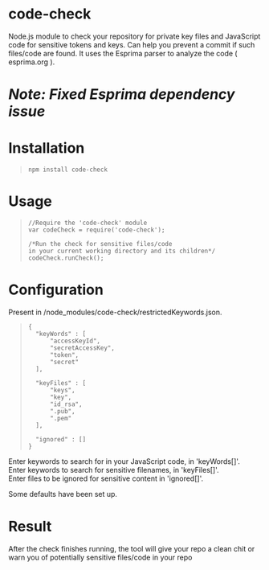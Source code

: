 # code-check
Node.js module to check your repository for private key files and JavaScript code for sensitive tokens and keys. Can help you prevent a commit if such files/code are found. It uses the Esprima parser to analyze the code ( esprima.org ).

*Note: Fixed Esprima dependency issue*
======================================

# Installation
>```
>npm install code-check


# Usage

>```
>//Require the 'code-check' module
>var codeCheck = require('code-check');
>
>/*Run the check for sensitive files/code 
>in your current working directory and its children*/
>codeCheck.runCheck();

# Configuration
Present in /node_modules/code-check/restrictedKeywords.json.

>```
>{
>	"keyWords" : [
>		"accessKeyId",
>		"secretAccessKey",
>		"token",
>		"secret"
>	],
>
>	"keyFiles" : [
>		"keys",
>		"key",
>		"id_rsa",
>		".pub",
>		".pem"
>	],
>	
>	"ignored" : []	
>}

Enter keywords to search for in your JavaScript code, in 'keyWords[]'.<br>
Enter keywords to search for sensitive filenames, in 'keyFiles[]'.<br>
Enter files to be ignored for sensitive content in 'ignored[]'.

Some defaults have been set up.

# Result
After the check finishes running, the tool will give your repo a clean chit or warn you
of potentially sensitive files/code in your repo


